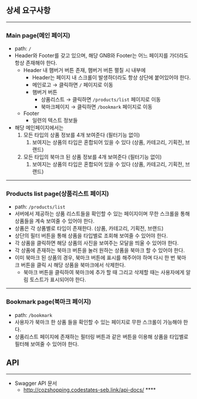 ## 상세 요구사항

---

### **Main page(메인 페이지)**

- path: `/`
- Header와 Footer를 갖고 있으며, 해당 GNB와 Footer는 어느 페이지를 가더라도 항상 존재해야 한다.
    - Header 내  햄버거 버튼 존재, 햄버거 버튼 펼칠 시 내부에
        - Header는 페이지 내 스크롤이 발생하더라도 항상 상단에 붙어있어야 한다.
        - 메인로고 → 클릭하면  `/` 페이지로 이동
        - 햄버거 버튼
            - 상품리스트 → 클릭하면 `/products/list` 페이지로 이동
            - 북마크페이지 → 클릭하면 `/bookmark` 페이지로 이동
    - Footer
        - 일련의 텍스트 정보들
- 해당 메인페이지에서는
    1. 모든 타입의 상품 정보를 4개 보여준다 (필터기능 없이)
        1. 보여지는 상품의 타입은 혼합되어 있을 수 있다 (상품, 카테고리, 기획전, 브랜드)
    2. 모든 타입의 북마크 된 상품 정보를 4개 보여준다 (필터기능 없이)
        1. 보여지는 상품의 타입은 혼합되어 있을 수 있다 (상품, 카테고리, 기획전, 브랜드)

---

### **Products list page(상품리스트 페이지)**

- path: `/products/list`
- 서버에서 제공하는 상품 리스트들을 확인할 수 있는 페이지이며 무한 스크롤을 통해 상품들을 계속 보여줄 수 있어야 한다.
- 상품은 각 상품별로 타입이 존재한다. (상품, 카테고리, 기획전, 브랜드)
- 상단의 필터 버튼을 통해 상품을 타입별로 조회해 보여줄 수 있어야 한다.
- 각 상품을 클릭하면 해당 상품의 사진을 보여주는 모달을 띄울 수 있어야 한다.
- 각 상품에 존재하는 북마크 버튼을 눌러 원하는 상품을 북마크 할 수 있어야 한다.
- 이미 북마크 된 상품의 경우, 북마크 버튼에 표시를 해주어야 하며 다시 한 번 북마크 버튼을 클릭 시 해당 상품을 북마크에서 삭제한다.
    - 북마크 버튼을 클릭하여 북마크에 추가 할 때 그리고 삭제할 때는 사용자에게 알림 토스트가 표시되어야 한다.

---

### **Bookmark page(북마크 페이지)**

- path: `/bookmark`
- 사용자가 북마크 한 상품 들을 확인할 수 있는 페이지로 무한 스크롤이 가능해야 한다.
- 상품리스트 페이지에 존재하는 필터링 버튼과 같은 버튼을 이용해 상품을 타입별로 필터해 보여줄 수 있어야 한다.

## API

---

- Swagger API 문서
    - http://cozshopping.codestates-seb.link/api-docs/ ****



